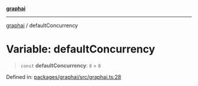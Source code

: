 [**graphai**](../README.md)

***

[graphai](../globals.md) / defaultConcurrency

# Variable: defaultConcurrency

> `const` **defaultConcurrency**: `8` = `8`

Defined in: [packages/graphai/src/graphai.ts:28](https://github.com/kawamataryo/graphai/blob/d1a2c5ee2f62deae7af78fb66f65face3cfa29fb/packages/graphai/src/graphai.ts#L28)
